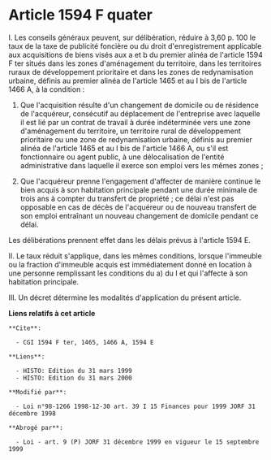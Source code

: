 # Article 1594 F quater

I. Les conseils généraux peuvent, sur délibération, réduire à 3,60 p. 100 le taux de la taxe de publicité foncière ou du
droit d'enregistrement applicable aux acquisitions de biens visés aux a et b du premier alinéa de l'article 1594 F ter situés
dans les zones d'aménagement du territoire, dans les territoires ruraux de développement prioritaire et dans les zones de
redynamisation urbaine, définis au premier alinéa de l'article 1465 et au I bis de l'article 1466 A, à la condition :

1) Que l'acquisition résulte d'un changement de domicile ou de résidence de l'acquéreur, consécutif au déplacement de
l'entreprise avec laquelle il est lié par un contrat de travail à durée indéterminée vers une zone d'aménagement du
territoire, un territoire rural de développement prioritaire ou une zone de redynamisation urbaine, définis au premier alinéa
de l'article 1465 et au I bis de l'article 1466 A, ou s'il est fonctionnaire ou agent public, à une délocalisation de
l'entité administrative dans laquelle il exerce son emploi vers les mêmes zones ;

2) Que l'acquéreur prenne l'engagement d'affecter de manière continue le bien acquis à son habitation principale pendant une
durée minimale de trois ans à compter du transfert de propriété ; ce délai n'est pas opposable en cas de décès de l'acquéreur
ou de nouveau transfert de son emploi entraînant un nouveau changement de domicile pendant ce délai.

Les délibérations prennent effet dans les délais prévus à l'article 1594 E.

II. Le taux réduit s'applique, dans les mêmes conditions, lorsque l'immeuble ou la fraction d'immeuble acquis est
immédiatement donné en location à une personne remplissant les conditions du a) du I et qui l'affecte à son habitation
principale.

III. Un décret détermine les modalités d'application du présent article.

**Liens relatifs à cet article**

	**Cite**:

	  - CGI 1594 F ter, 1465, 1466 A, 1594 E

	**Liens**:

	  - HISTO: Edition du 31 mars 1999
	  - HISTO: Edition du 31 mars 2000

	**Modifié par**:

	  - Loi n°98-1266 1998-12-30 art. 39 I 15 Finances pour 1999 JORF 31 décembre 1998

	**Abrogé par**:

	  - Loi - art. 9 (P) JORF 31 décembre 1999 en vigueur le 15 septembre 1999
